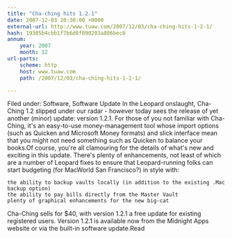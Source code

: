 ```yaml
---
title: "Cha-ching hits 1.2.1"
date: 2007-12-03 20:30:00 +0000
external-url: http://www.tuaw.com/2007/12/03/cha-ching-hits-1-2-1/
hash: 19305b4cbb1f7b6d8f890203a806bec0
annum:
    year: 2007
    month: 12
url-parts:
    scheme: http
    host: www.tuaw.com
    path: /2007/12/03/cha-ching-hits-1-2-1/

---
```


Filed under: Software, Software Update
In the Leopard onslaught, Cha-Ching 1.2 slipped under our radar - however today sees the release of yet another (minor) update: version 1.2.1. For those of you not familiar with Cha-Ching, it's an easy-to-use money-management tool whose import options (such as Quicken and Microsoft Money formats) and slick interface mean that you might not need something such as Quicken to balance your books.Of course, you're all clamouring for the details of what's new and exciting in this update. There's plenty of enhancements, not least of which are a number of Leopard fixes to ensure that Leopard-running folks can start budgeting (for MacWorld San Francisco?) in style with: 

    the ability to backup vaults locally (in addition to the existing .Mac backup option)
    the ability to pay bills directly from the Master Vault
    plenty of graphical enhancements for the new big-cat

Cha-Ching sells for $40, with version 1.2.1 a free update for existing registered users. Version 1.2.1 is available now from the Midnight Apps website or via the built-in software update.Read
